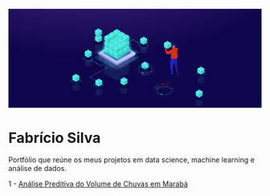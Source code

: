 ![Screenshot](datascience-1.png)



# Fabrício Silva
Portfólio que reúne os meus projetos em data science, machine learning e análise de dados.

1 - [Análise Preditiva do Volume de Chuvas em Marabá](https://github.com/Orion-Hunter/Analise-Preditiva-do-Volume-de-Chuvas-na-regiao-de-Marab-)


